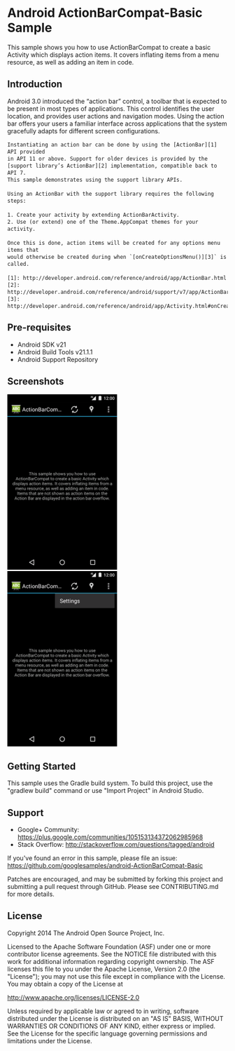Android ActionBarCompat-Basic Sample
===================================

This sample shows you how to use ActionBarCompat to create a basic Activity
    which displays action items. It covers inflating items from a menu resource,
    as well as adding an item in code.

Introduction
------------

Android 3.0 introduced the “action bar” control, a toolbar that is expected
    to be present in most types of applications. This control identifies the user
    location, and provides user actions and navigation modes.
    Using the action bar offers your users a familiar interface across applications
    that the system gracefully adapts for different screen configurations.

    Instantiating an action bar can be done by using the [ActionBar][1] API provided
    in API 11 or above. Support for older devices is provided by the
    [support library’s ActionBar][2] implementation, compatible back to API 7.
    This sample demonstrates using the support library APIs.

    Using an ActionBar with the support library requires the following steps:

    1. Create your activity by extending ActionBarActivity.
    2. Use (or extend) one of the Theme.AppCompat themes for your activity.

    Once this is done, action items will be created for any options menu items that
    would otherwise be created during when `[onCreateOptionsMenu()][3]` is called.

    [1]: http://developer.android.com/reference/android/app/ActionBar.html
    [2]: http://developer.android.com/reference/android/support/v7/app/ActionBar.html
    [3]: http://developer.android.com/reference/android/app/Activity.html#onCreateOptionsMenu(android.view.Menu)

Pre-requisites
--------------

- Android SDK v21
- Android Build Tools v21.1.1
- Android Support Repository

Screenshots
-------------

<img src=screenshots/screenshot1.png height="400" alt="Screenshot"/> <img src=screenshots/screenshot2.png height="400" alt="Screenshot"/> 

Getting Started
---------------

This sample uses the Gradle build system. To build this project, use the
"gradlew build" command or use "Import Project" in Android Studio.

Support
-------

- Google+ Community: https://plus.google.com/communities/105153134372062985968
- Stack Overflow: http://stackoverflow.com/questions/tagged/android

If you've found an error in this sample, please file an issue:
https://github.com/googlesamples/android-ActionBarCompat-Basic

Patches are encouraged, and may be submitted by forking this project and
submitting a pull request through GitHub. Please see CONTRIBUTING.md for more details.

License
-------

Copyright 2014 The Android Open Source Project, Inc.

Licensed to the Apache Software Foundation (ASF) under one or more contributor
license agreements.  See the NOTICE file distributed with this work for
additional information regarding copyright ownership.  The ASF licenses this
file to you under the Apache License, Version 2.0 (the "License"); you may not
use this file except in compliance with the License.  You may obtain a copy of
the License at

http://www.apache.org/licenses/LICENSE-2.0

Unless required by applicable law or agreed to in writing, software
distributed under the License is distributed on an "AS IS" BASIS, WITHOUT
WARRANTIES OR CONDITIONS OF ANY KIND, either express or implied.  See the
License for the specific language governing permissions and limitations under
the License.
